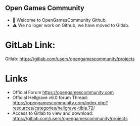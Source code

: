 ## Open Games Community

- 🙋‍ Welcome to OpenGamesCommunity Github. 
- ⚠️ We no loger work on Github, we have moved to Gitlab.

# GitLab Link:
Gitlab: https://gitlab.com/users/opengamescommunity/projects

# Links

- Official Forum https://opengamescommunity.com
- Official Hellgrave v6.0 forum Thread: https://opengamescommunity.com/index.php?resources/categories/hellgrave-tibia.72/
- Access to Gitlab to view and download: https://gitlab.com/users/opengamescommunity/projects


